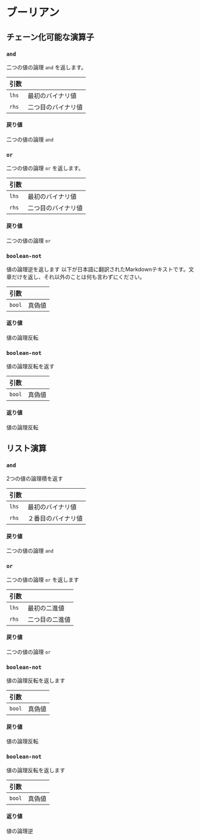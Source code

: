 # ブーリアン

## チェーン化可能な演算子
<h3 id="and"><code>and</code></h3>

二つの値の論理 `and` を返します。

| 引数 |  |
| :--- | :--- |
| `lhs` | 最初のバイナリ値 |
| `rhs` | 二つ目のバイナリ値 |

#### 戻り値
二つの値の論理 `and` 

<h3 id="or"><code>or</code></h3>

二つの値の論理 `or` を返します。

| 引数 |  |
| :--- | :--- |
| `lhs` | 最初のバイナリ値 |
| `rhs` | 二つ目のバイナリ値 |

#### 戻り値
二つの値の論理 `or`

<h3 id="boolean-not"><code>boolean-not</code></h3>

値の論理逆を返します
以下が日本語に翻訳されたMarkdownテキストです。文章だけを返し、それ以外のことは何も言わずにください。

| 引数 |  |
| :--- | :--- |
| `bool` | 真偽値 |

#### 返り値
値の論理反転

<h3 id="boolean-not"><code>boolean-not</code></h3>

値の論理反転を返す

| 引数 |  |
| :--- | :--- |
| `bool` | 真偽値 |

#### 返り値
値の論理反転


## リスト演算
<h3 id="and"><code>and</code></h3>

2つの値の論理積を返す

| 引数 |  |
| :--- | :--- |
| `lhs` | 最初のバイナリ値 |
| `rhs` | ２番目のバイナリ値 |
#### 戻り値
二つの値の論理 `and`

<h3 id="or"><code>or</code></h3>

二つの値の論理 `or` を返します

| 引数 |  |
| :--- | :--- |
| `lhs` | 最初の二進値 |
| `rhs` | 二つ目の二進値 |

#### 戻り値
二つの値の論理 `or`

<h3 id="boolean-not"><code>boolean-not</code></h3>

値の論理反転を返します

| 引数 |  |
| :--- | :--- |
| `bool` | 真偽値 |

#### 戻り値
値の論理反転

<h3 id="boolean-not"><code>boolean-not</code></h3>

値の論理反転を返します

| 引数 |  |
| :--- | :--- |
| `bool` | 真偽値 |
#### 返り値

値の論理逆
